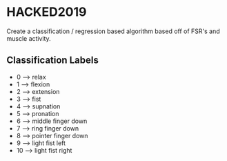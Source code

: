 # HACKED2019
Create a classification / regression based algorithm based off of FSR's and muscle activity.

## Classification Labels
* 0 --> relax
* 1 --> flexion
* 2 --> extension
* 3 --> fist
* 4 --> supnation
* 5 --> pronation
* 6 --> middle finger down
* 7 --> ring finger down
* 8 --> pointer finger down
* 9 --> light fist left
* 10 --> light fist right
